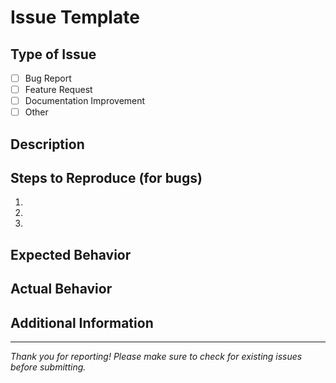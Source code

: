 # Issue Template

## Type of Issue

- [ ] Bug Report
- [ ] Feature Request
- [ ] Documentation Improvement
- [ ] Other

## Description

<!-- Please describe the issue in detail. Include logs, error messages, or screenshots if helpful. -->

## Steps to Reproduce (for bugs)

1. 
2. 
3. 

## Expected Behavior

<!-- What did you expect to happen? -->

## Actual Behavior

<!-- What actually happened? -->

## Additional Information

<!-- Any other info, stack trace, suggestions, etc. -->

---

*Thank you for reporting! Please make sure to check for existing issues before submitting.*